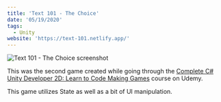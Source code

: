 ```yaml
---
title: 'Text 101 - The Choice'
date: '05/19/2020'
tags:
  - Unity
website: 'https://text-101.netlify.app/'
---
```


![Text 101 - The Choice screenshot](/images/content/screen-shot-2020-05-20-at-12.07.42-am.png)

This was the second game created while going through the [Complete C# Unity Developer 2D: Learn to Code Making Games](https://www.udemy.com/course/unitycourse/) course on Udemy.

This game utilizes State as well as a bit of UI manipulation.
